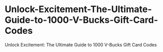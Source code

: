 # Unlock-Excitement-The-Ultimate-Guide-to-1000-V-Bucks-Gift-Card-Codes
Unlock Excitement: The Ultimate Guide to 1000 V-Bucks Gift Card Codes
